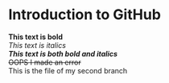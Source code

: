 # Introduction to GitHub
**This text is bold**\
*This text is italics*\
***This text is both bold and italics***\
~~OOPS I made an error~~\
This is the file of my second branch
